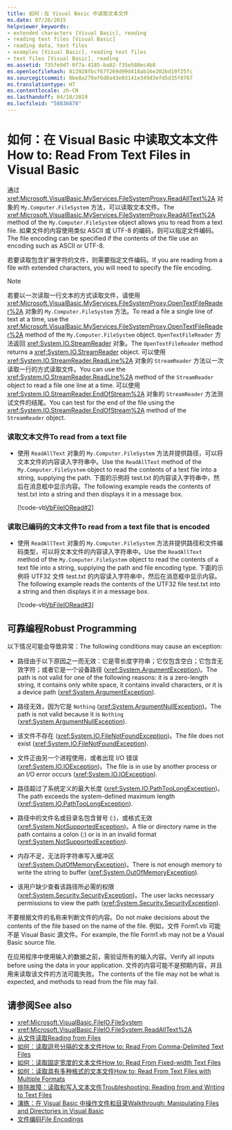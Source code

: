 ```yaml
---
title: 如何：在 Visual Basic 中读取文本文件
ms.date: 07/20/2015
helpviewer_keywords:
- extended characters [Visual Basic], reading
- reading text files [Visual Basic]
- reading data, text files
- examples [Visual Basic], reading text files
- text files [Visual Basic], reading
ms.assetid: 735fe9d7-0f7a-4185-ba02-f35e580ec4b8
ms.openlocfilehash: 813928fbcf67f269d99d418ab16e202bd19f25fc
ms.sourcegitcommit: 0be8a279af6d8a43e03141e349d3efd5d35f8767
ms.translationtype: HT
ms.contentlocale: zh-CN
ms.lasthandoff: 04/18/2019
ms.locfileid: "58836878"
---
```

# <a name="how-to-read-from-text-files-in-visual-basic"></a><span data-ttu-id="a067e-102">如何：在 Visual Basic 中读取文本文件</span><span class="sxs-lookup"><span data-stu-id="a067e-102">How to: Read From Text Files in Visual Basic</span></span>
<span data-ttu-id="a067e-103">通过 <xref:Microsoft.VisualBasic.MyServices.FileSystemProxy.ReadAllText%2A> 对象的 `My.Computer.FileSystem` 方法，可以读取文本文件。</span><span class="sxs-lookup"><span data-stu-id="a067e-103">The <xref:Microsoft.VisualBasic.MyServices.FileSystemProxy.ReadAllText%2A> method of the `My.Computer.FileSystem` object allows you to read from a text file.</span></span> <span data-ttu-id="a067e-104">如果文件的内容使用类似 ASCII 或 UTF-8 的编码，则可以指定文件编码。</span><span class="sxs-lookup"><span data-stu-id="a067e-104">The file encoding can be specified if the contents of the file use an encoding such as ASCII or UTF-8.</span></span>  
  
 <span data-ttu-id="a067e-105">若要读取包含扩展字符的文件，则需要指定文件编码。</span><span class="sxs-lookup"><span data-stu-id="a067e-105">If you are reading from a file with extended characters, you will need to specify the file encoding.</span></span>  
  
> [!NOTE]
>  <span data-ttu-id="a067e-106">若要以一次读取一行文本的方式读取文件，请使用 <xref:Microsoft.VisualBasic.MyServices.FileSystemProxy.OpenTextFileReader%2A> 对象的 `My.Computer.FileSystem` 方法。</span><span class="sxs-lookup"><span data-stu-id="a067e-106">To read a file a single line of text at a time, use the <xref:Microsoft.VisualBasic.MyServices.FileSystemProxy.OpenTextFileReader%2A> method of the `My.Computer.FileSystem` object.</span></span> <span data-ttu-id="a067e-107">`OpenTextFileReader` 方法返回 <xref:System.IO.StreamReader> 对象。</span><span class="sxs-lookup"><span data-stu-id="a067e-107">The `OpenTextFileReader` method returns a <xref:System.IO.StreamReader> object.</span></span> <span data-ttu-id="a067e-108">可以使用 <xref:System.IO.StreamReader.ReadLine%2A> 对象的 `StreamReader` 方法以一次读取一行的方式读取文件。</span><span class="sxs-lookup"><span data-stu-id="a067e-108">You can use the <xref:System.IO.StreamReader.ReadLine%2A> method of the `StreamReader` object to read a file one line at a time.</span></span> <span data-ttu-id="a067e-109">可以使用 <xref:System.IO.StreamReader.EndOfStream%2A> 对象的 `StreamReader` 方法测试文件的结尾。</span><span class="sxs-lookup"><span data-stu-id="a067e-109">You can test for the end of the file using the <xref:System.IO.StreamReader.EndOfStream%2A> method of the `StreamReader` object.</span></span>  
  
### <a name="to-read-from-a-text-file"></a><span data-ttu-id="a067e-110">读取文本文件</span><span class="sxs-lookup"><span data-stu-id="a067e-110">To read from a text file</span></span>  
  
-   <span data-ttu-id="a067e-111">使用 `ReadAllText` 对象的 `My.Computer.FileSystem` 方法并提供路径，可以将文本文件的内容读入字符串中。</span><span class="sxs-lookup"><span data-stu-id="a067e-111">Use the `ReadAllText` method of the `My.Computer.FileSystem` object to read the contents of a text file into a string, supplying the path.</span></span> <span data-ttu-id="a067e-112">下面的示例将 test.txt 的内容读入字符串中，然后在消息框中显示内容。</span><span class="sxs-lookup"><span data-stu-id="a067e-112">The following example reads the contents of test.txt into a string and then displays it in a message box.</span></span>  
  
     [!code-vb[VbFileIORead#2](~/samples/snippets/visualbasic/VS_Snippets_VBCSharp/VbFileIORead/VB/Class1.vb#2)]  
  
### <a name="to-read-from-a-text-file-that-is-encoded"></a><span data-ttu-id="a067e-113">读取已编码的文本文件</span><span class="sxs-lookup"><span data-stu-id="a067e-113">To read from a text file that is encoded</span></span>  
  
-   <span data-ttu-id="a067e-114">使用 `ReadAllText` 对象的 `My.Computer.FileSystem` 方法并提供路径和文件编码类型，可以将文本文件的内容读入字符串中。</span><span class="sxs-lookup"><span data-stu-id="a067e-114">Use the `ReadAllText` method of the `My.Computer.FileSystem` object to read the contents of a text file into a string, supplying the path and file encoding type.</span></span> <span data-ttu-id="a067e-115">下面的示例将 UTF32 文件 test.txt 的内容读入字符串中，然后在消息框中显示内容。</span><span class="sxs-lookup"><span data-stu-id="a067e-115">The following example reads the contents of the UTF32 file test.txt into a string and then displays it in a message box.</span></span>  
  
     [!code-vb[VbFileIORead#3](~/samples/snippets/visualbasic/VS_Snippets_VBCSharp/VbFileIORead/VB/Class1.vb#3)]  
  
## <a name="robust-programming"></a><span data-ttu-id="a067e-116">可靠编程</span><span class="sxs-lookup"><span data-stu-id="a067e-116">Robust Programming</span></span>  
 <span data-ttu-id="a067e-117">以下情况可能会导致异常：</span><span class="sxs-lookup"><span data-stu-id="a067e-117">The following conditions may cause an exception:</span></span>  
  
-   <span data-ttu-id="a067e-118">路径由于以下原因之一而无效：它是零长度字符串；它仅包含空白；它包含无效字符；或者它是一个设备路径 (<xref:System.ArgumentException>)。</span><span class="sxs-lookup"><span data-stu-id="a067e-118">The path is not valid for one of the following reasons: it is a zero-length string, it contains only white space, it contains invalid characters, or it is a device path (<xref:System.ArgumentException>).</span></span>  
  
-   <span data-ttu-id="a067e-119">路径无效，因为它是 `Nothing` (<xref:System.ArgumentNullException>)。</span><span class="sxs-lookup"><span data-stu-id="a067e-119">The path is not valid because it is `Nothing` (<xref:System.ArgumentNullException>).</span></span>  
  
-   <span data-ttu-id="a067e-120">该文件不存在 (<xref:System.IO.FileNotFoundException>)。</span><span class="sxs-lookup"><span data-stu-id="a067e-120">The file does not exist (<xref:System.IO.FileNotFoundException>).</span></span>  
  
-   <span data-ttu-id="a067e-121">文件正由另一个进程使用，或者出现 I/O 错误 (<xref:System.IO.IOException>)。</span><span class="sxs-lookup"><span data-stu-id="a067e-121">The file is in use by another process or an I/O error occurs (<xref:System.IO.IOException>).</span></span>  
  
-   <span data-ttu-id="a067e-122">路径超过了系统定义的最大长度 (<xref:System.IO.PathTooLongException>)。</span><span class="sxs-lookup"><span data-stu-id="a067e-122">The path exceeds the system-defined maximum length (<xref:System.IO.PathTooLongException>).</span></span>  
  
-   <span data-ttu-id="a067e-123">路径中的文件名或目录名包含冒号 (:)，或格式无效 (<xref:System.NotSupportedException>)。</span><span class="sxs-lookup"><span data-stu-id="a067e-123">A file or directory name in the path contains a colon (:) or is in an invalid format (<xref:System.NotSupportedException>).</span></span>  
  
-   <span data-ttu-id="a067e-124">内存不足，无法将字符串写入缓冲区 (<xref:System.OutOfMemoryException>)。</span><span class="sxs-lookup"><span data-stu-id="a067e-124">There is not enough memory to write the string to buffer (<xref:System.OutOfMemoryException>).</span></span>  
  
-   <span data-ttu-id="a067e-125">该用户缺少查看该路径所必需的权限 (<xref:System.Security.SecurityException>)。</span><span class="sxs-lookup"><span data-stu-id="a067e-125">The user lacks necessary permissions to view the path (<xref:System.Security.SecurityException>).</span></span>  
  
 <span data-ttu-id="a067e-126">不要根据文件的名称来判断文件的内容。</span><span class="sxs-lookup"><span data-stu-id="a067e-126">Do not make decisions about the contents of the file based on the name of the file.</span></span> <span data-ttu-id="a067e-127">例如，文件 Form1.vb 可能不是 Visual Basic 源文件。</span><span class="sxs-lookup"><span data-stu-id="a067e-127">For example, the file Form1.vb may not be a Visual Basic source file.</span></span>  
  
 <span data-ttu-id="a067e-128">在应用程序中使用输入的数据之前，需验证所有的输入内容。</span><span class="sxs-lookup"><span data-stu-id="a067e-128">Verify all inputs before using the data in your application.</span></span> <span data-ttu-id="a067e-129">文件的内容可能不是预期内容，并且用来读取该文件的方法可能失败。</span><span class="sxs-lookup"><span data-stu-id="a067e-129">The contents of the file may not be what is expected, and methods to read from the file may fail.</span></span>  
  
## <a name="see-also"></a><span data-ttu-id="a067e-130">请参阅</span><span class="sxs-lookup"><span data-stu-id="a067e-130">See also</span></span>

- <xref:Microsoft.VisualBasic.FileIO.FileSystem>
- <xref:Microsoft.VisualBasic.FileIO.FileSystem.ReadAllText%2A>
- [<span data-ttu-id="a067e-131">从文件读取</span><span class="sxs-lookup"><span data-stu-id="a067e-131">Reading from Files</span></span>](../../../../visual-basic/developing-apps/programming/drives-directories-files/reading-from-files.md)
- [<span data-ttu-id="a067e-132">如何：读取逗号分隔的文本文件</span><span class="sxs-lookup"><span data-stu-id="a067e-132">How to: Read From Comma-Delimited Text Files</span></span>](../../../../visual-basic/developing-apps/programming/drives-directories-files/how-to-read-from-comma-delimited-text-files.md)
- [<span data-ttu-id="a067e-133">如何：读取固定宽度的文本文件</span><span class="sxs-lookup"><span data-stu-id="a067e-133">How to: Read From Fixed-width Text Files</span></span>](../../../../visual-basic/developing-apps/programming/drives-directories-files/how-to-read-from-fixed-width-text-files.md)
- [<span data-ttu-id="a067e-134">如何：读取具有多种格式的文本文件</span><span class="sxs-lookup"><span data-stu-id="a067e-134">How to: Read From Text Files with Multiple Formats</span></span>](../../../../visual-basic/developing-apps/programming/drives-directories-files/how-to-read-from-text-files-with-multiple-formats.md)
- [<span data-ttu-id="a067e-135">排除故障：读取和写入文本文件</span><span class="sxs-lookup"><span data-stu-id="a067e-135">Troubleshooting: Reading from and Writing to Text Files</span></span>](../../../../visual-basic/developing-apps/programming/drives-directories-files/troubleshooting-reading-from-and-writing-to-text-files.md)
- [<span data-ttu-id="a067e-136">演练：在 Visual Basic 中操作文件和目录</span><span class="sxs-lookup"><span data-stu-id="a067e-136">Walkthrough: Manipulating Files and Directories in Visual Basic</span></span>](../../../../visual-basic/developing-apps/programming/drives-directories-files/walkthrough-manipulating-files-and-directories.md)
- [<span data-ttu-id="a067e-137">文件编码</span><span class="sxs-lookup"><span data-stu-id="a067e-137">File Encodings</span></span>](../../../../visual-basic/developing-apps/programming/drives-directories-files/file-encodings.md)
